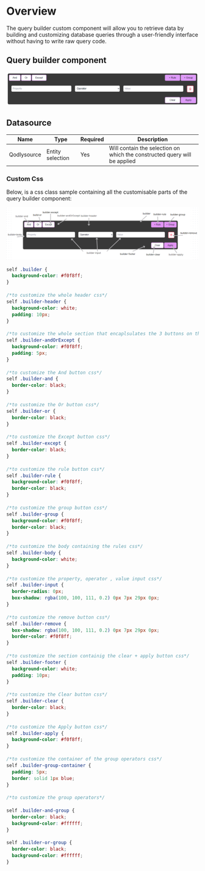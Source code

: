# Overview

The query builder custom component will allow you to retrieve data by building and customizing database queries through a user-friendly interface without having to write raw query code.

## Query builder component

![alt text](public/queryBuilder.png)

## Datasource

| Name        | Type             | Required | Description                                                               |
| ----------- | ---------------- | -------- | ------------------------------------------------------------------------- |
| Qodlysource | Entity selection | Yes      | Will contain the selection on which the constructed query will be applied |

### Custom Css

Below, is a css class sample containing all the customisable parts of the query builder component:

![alt text](public/customQueryBuilder.png)

```css
self .builder {
  background-color: #f0f8ff;
}

/*to customize the whole header css*/
self .builder-header {
  background-color: white;
  padding: 10px;
}

/*to customize the whole section that encaplsulates the 3 buttons on the left css*/
self .builder-andOrExcept {
  background-color: #f0f8ff;
  padding: 5px;
}

/*to customize the And button css*/
self .builder-and {
  border-color: black;
}

/*to customize the Or button css*/
self .builder-or {
  border-color: black;
}

/*to customize the Except button css*/
self .builder-except {
  border-color: black;
}

/*to customize the rule button css*/
self .builder-rule {
  background-color: #f0f8ff;
  border-color: black;
}

/*to customize the group button css*/
self .builder-group {
  background-color: #f0f8ff;
  border-color: black;
}

/*to customize the body containing the rules css*/
self .builder-body {
  background-color: white;
}

/*to customize the property, operator , value input css*/
self .builder-input {
  border-radius: 0px;
  box-shadow: rgba(100, 100, 111, 0.2) 0px 7px 29px 0px;
}

/*to customize the remove button css*/
self .builder-remove {
  box-shadow: rgba(100, 100, 111, 0.2) 0px 7px 29px 0px;
  border-color: #f0f8ff;
}

/*to customize the section containig the clear + apply button css*/
self .builder-footer {
  background-color: white;
  padding: 10px;
}

/*to customize the Clear button css*/
self .builder-clear {
  border-color: black;
}

/*to customize the Apply button css*/
self .builder-apply {
  background-color: #f0f8ff;
}

/*to customize the container of the group operators css*/
self .builder-group-container {
  padding: 5px;
  border: solid 1px blue;
}

/*to customize the group operators*/

self .builder-and-group {
  border-color: black;
  background-color: #ffffff;
}

self .builder-or-group {
  border-color: black;
  background-color: #ffffff;
}
```
